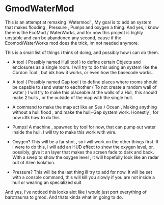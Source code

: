 # GmodWaterMod
This is an attempt at remaking 'Watermod'  , My goal is to add an system that makes flooding , Pressure , Pumps and oxygen a thing.
And yes, i know there is the EcoMod / WaterWorks, and for now this project is highly unstable and can be abandoned any second, cause if the Ecomod/WaterWorks mod does the trick, im not needed anymore.

This is a small list of things i think of doing, and possibly how i can do them.

- A tool ( Possibly named Hull tool ) to define certain Objects and enclosures as a single room.
I will try to do this using an system like the Cordon Tool , but idk how it works, or even how the basecode works.

- A tool ( Possibly named Gap tool ) to define places where rooms should be capable to send water to eachother ( To not create a random wall of water ) 
I will try to make this placeable at the walls of a Hull, this should make 2 hulls , or the outside of the map with the single hull.

- A command to make the map act like an Sea / Ocean , Making anything without a hull flood , and make the hull+Gap system work.
Honestly , for now idfk how to do this

- Pumps!  A machine , spawned by tool for now, that can pump out water inside the hull. I will try to make this work with wire.

- Oxygen? This will be a far shot , so i will work on the other things first.
If i were to do this, i will add an HUD effect to show the oxygen level, or, possibly, give it an layer that makes the screen fade to dark and back. With a swep to show the oxygen level , it will hopefully look like an radar out of Alien Isolation.

- Pressure? This will be the last thing ill try to add for now. It will be set with a console command, this will kill you slowly if you
are not inside a hull or wearing an specialized suit

And yes, i've noticed this looks alot like i would just port everything of barotrauma to gmod. And thats kinda what im going to do.
